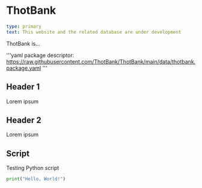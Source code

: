 # ThotBank

```yaml remark
type: primary
text: This website and the related database are under development
```

ThotBank is...

'''yaml package
descriptor: https://raw.githubusercontent.com/ThotBank/ThotBank/main/data/thotbank.package.yaml
'''

## Header 1

Lorem ipsum

## Header 2

Lorem ipsum

## Script

Testing Python script

```python script
print("Hello, World!")
```

